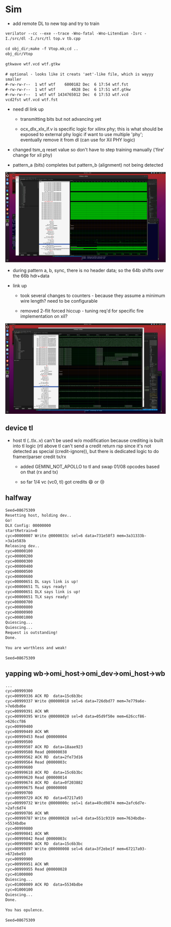 # Sim

* add remote DL to new top and try to train

```
verilator --cc --exe --trace -Wno-fatal -Wno-Litendian -Isrc -I./src/dl -I./src/tl top.v tb.cpp

cd obj_dir;make -f Vtop.mk;cd ..
obj_dir/Vtop

gtkwave wtf.vcd wtf.gtkw

# optional - looks like it creats 'aet'-like file, which is wayyy smaller
#-rw-rw-r--  1 wtf wtf    6000182 Dec  6 17:54 wtf.fst
#-rw-rw-r--  1 wtf wtf       4028 Dec  6 17:51 wtf.gtkw
#-rw-rw-r--  1 wtf wtf 1434765012 Dec  6 17:53 wtf.vcd
vcd2fst wtf.vcd wtf.fst
```

* need dl link up

   * transmitting bits but not advancing yet

   * ocx_dlx_xlx_if.v is specific logic for xilinx phy; this is what should be exposed to external phy logic if want to use multiple
     'phy'; eventually remove it from dl (can use for Xil PHY logic)


* changed tsm_q reset value so don't have to step training manually ('fire' change for xil phy)

* pattern_a (bits) completes but pattern_b (alignment) not being detected

<img width=800px src="./pattern_b.png">

* during pattern a, b, sync, there is no header data; so the 64b shifts over the 66b hdr+data

* link up

   * took several changes to counters - because they assume a minimum wire length?  need to be configurable

   * removed 2-flit forced hiccup - tuning req'd for specific fire implementation on xil?

<img width=800px src="./trained.png">

## device tl

   * host tl (..tlx..v) can't be used w/o modification because crediting is built into
   tl logic (rtl above tl can't send a credit return rsp since it's not detected as special (credit-ignore)), but there is dedicated logic to do framer/parser credit tx/rx

      * added GEMINI_NOT_APOLLO to tl and swap 01/08 opcodes based on that (rx and tx)

      * so far 1/4 vc (vc0, tl) got credits 😄 or 😢


## halfway

```
Seed=08675309
Resetting host, holding dev..
Go!
DLX Config: 00000000
startRetrain=0
cyc=00000007 Write @0000033c sel=6 data=731e58f3 mem=3a31333b->3a1e583b
Releasing dev..
cyc=00000100
cyc=00000200
cyc=00000300
cyc=00000400
cyc=00000500
cyc=00000600
cyc=00000651 DL says link is up!
cyc=00000651 TL says ready!
cyc=00000651 DLX says link is up!
cyc=00000651 TLX says ready!
cyc=00000700
cyc=00000800
cyc=00000900
cyc=00001000
Quiescing...
Quiescing...
Request is outstanding!
Done.

You are worthless and weak!

Seed=08675309
```

## yapping wb->omi_host->omi_dev->omi_host->wb

```
...
cyc=00999300
cyc=00999336 ACK RD  data=15c6b3bc
cyc=00999337 Write @00000010 sel=6 data=726dbd77 mem=7e779a6e->7e6dbd6e
cyc=00999391 ACK WR
cyc=00999395 Write @00000020 sel=0 data=05d9f50e mem=626ccf86->626ccf86
cyc=00999400
cyc=00999449 ACK WR
cyc=00999453 Read @00000004
cyc=00999500
cyc=00999507 ACK RD  data=18aae923
cyc=00999508 Read @00000038
cyc=00999562 ACK RD  data=2fe73d16
cyc=00999564 Read @0000003c
cyc=00999600
cyc=00999618 ACK RD  data=15c6b3bc
cyc=00999620 Read @00000014
cyc=00999674 ACK RD  data=0f203882
cyc=00999675 Read @00000008
cyc=00999700
cyc=00999729 ACK RD  data=67217a93
cyc=00999732 Write @0000000c sel=1 data=49cd9874 mem=2afc6d7e->2afc6d74
cyc=00999786 ACK WR
cyc=00999787 Write @00000028 sel=8 data=551c9319 mem=7634bdbe->5534bdbe
cyc=00999800
cyc=00999841 ACK WR
cyc=00999842 Read @0000003c
cyc=00999896 ACK RD  data=15c6b3bc
cyc=00999897 Write @00000008 sel=6 data=3f2ebe1f mem=67217a93->672ebe93
cyc=00999900
cyc=00999951 ACK WR
cyc=00999955 Read @00000028
cyc=01000000
Quiescing...
cyc=01000009 ACK RD  data=5534bdbe
cyc=01000100
Quiescing...
Done.

You has opulence.

Seed=08675309

```







